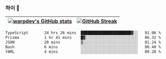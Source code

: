 
### 하이 👋
[![warpdev's GitHub stats](https://github-readme-stats.vercel.app/api?username=warpdev&show_icons=true&theme=vue-dark)](#) |[![GitHub Streak](https://github-readme-streak-stats.herokuapp.com/?user=warpdev&theme=dark)](#)
--- | --- |
<!--START_SECTION:waka-->

```txt
TypeScript       24 hrs 26 mins  ██████████████████████▓░░   91.06 %
Prisma           1 hr 41 mins    █▓░░░░░░░░░░░░░░░░░░░░░░░   06.32 %
JSON             20 mins         ▒░░░░░░░░░░░░░░░░░░░░░░░░   01.24 %
Bash             6 mins          ░░░░░░░░░░░░░░░░░░░░░░░░░   00.40 %
YAML             4 mins          ░░░░░░░░░░░░░░░░░░░░░░░░░   00.28 %
```

<!--END_SECTION:waka-->

<!--
**warpdev/warpdev** is a ✨ _special_ ✨ repository because its `README.md` (this file) appears on your GitHub profile.

Here are some ideas to get you started:

- 🔭 I’m currently working on ...
- 🌱 I’m currently learning ...
- 👯 I’m looking to collaborate on ...
- 🤔 I’m looking for help with ...
- 💬 Ask me about ...
- 📫 How to reach me: ...
- 😄 Pronouns: ...
- ⚡ Fun fact: ...
-->
